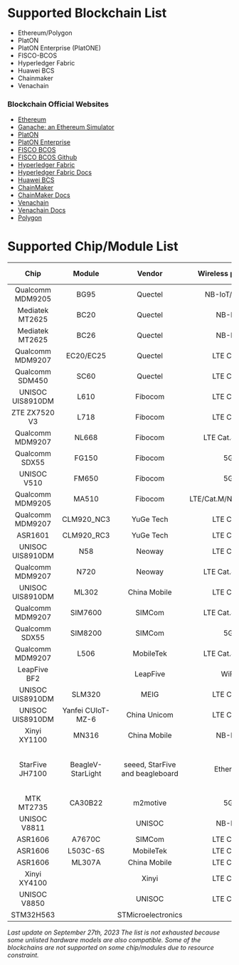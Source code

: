# Supported Blockchain List

+ Ethereum/Polygon
+ PlatON
+ PlatON Enterprise (PlatONE)
+ FISCO-BCOS
+ Hyperledger Fabric
+ Huawei BCS
+ Chainmaker
+ Venachain

### Blockchain Official Websites
+ [Ethereum](https://ethereum.org/)
+ [Ganache: an Ethereum Simulator](https://trufflesuite.com/ganache/)
+ [PlatON](https://www.platon.network/)
+ [PlatON Enterprise](https://github.com/PlatONEnterprise/)
+ [FISCO BCOS](http://fisco-bcos.org/)
+ [FISCO BCOS Github](https://github.com/FISCO-BCOS)
+ [Hyperledger Fabric](https://www.hyperledger.org/use/fabric)
+ [Hyperledger Fabric Docs](https://hyperledger-fabric.readthedocs.io/)
+ [Huawei BCS](https://www.huaweicloud.com/product/bcs)
+ [ChainMaker](https://chainmaker.org.cn/)
+ [ChainMaker Docs](https://docs.chainmaker.org.cn/)
+ [Venachain](https://github.com/Venachain/Venachain)
+ [Venachain Docs](https://venachain-docs.readthedocs.io/zh/latest/)
+ [Polygon](https://polygon.technology/)

# Supported Chip/Module List

|Chip               |Module                    |Vendor            |Wireless protocol     |Additional Remarks
|:-----------------:|:------------------------:|:----------------:|:--------------------:|:----------------------|
|Qualcomm MDM9205   |BG95                      |Quectel           |NB-IoT/Cat.M          
|Mediatek MT2625    |BC20                      |Quectel           |NB-IoT                
|Mediatek MT2625    |BC26                      |Quectel           |NB-IoT                
|Qualcomm MDM9207   |EC20/EC25                 |Quectel           |LTE Cat.4             
|Qualcomm SDM450    |SC60                      |Quectel           |LTE Cat.4             
|UNISOC UIS8910DM   |L610                      |Fibocom           |LTE Cat.1             
|ZTE ZX7520 V3      |L718                      |Fibocom           |LTE Cat.4             
|Qualcomm MDM9207   |NL668                     |Fibocom           |LTE Cat.4 linux       
|Qualcomm SDX55     |FG150                     |Fibocom           |5G                    
|UNISOC V510        |FM650                     |Fibocom           |5G                    
|Qualcomm MDM9205   |MA510                     |Fibocom           |LTE/Cat.M/NB2/EGPTS   
|Qualcomm MDM9207   |CLM920_NC3                |YuGe Tech         |LTE Cat.4             
|ASR1601            |CLM920_RC3                |YuGe Tech         |LTE Cat.1             
|UNISOC UIS8910DM   |N58                       |Neoway            |LTE Cat.1             
|Qualcomm MDM9207   |N720                      |Neoway            |LTE Cat.4 linux       
|UNISOC UIS8910DM   |ML302                     |China Mobile      |LTE Cat.1         
|Qualcomm MDM9207   |SIM7600                   |SIMCom            |LTE Cat.4 linux       
|Qualcomm SDX55     |SIM8200                   |SIMCom            |5G                    
|Qualcomm MDM9207   |L506                      |MobileTek         |LTE Cat.4 linux       
|LeapFive BF2       |                          |LeapFive          |WiFi
|UNISOC UIS8910DM   |SLM320                    |MEIG              |LTE Cat.1             
|UNISOC UIS8910DM   |Yanfei CUIoT-MZ-6         |China Unicom      |LTE Cat.1             
|Xinyi XY1100       |MN316                     |China Mobile      |NB-IoT            
|StarFive JH7100    |BeagleV-StarLight         |seeed, StarFive and beagleboard|Ethernet  |BeagleV-StarLight is a development board
|MTK MT2735         |CA30B22                   |m2motive          |5G                    
|UNISOC V8811       |                          |UNISOC            |NB-IoT
|ASR1606            |A7670C                    |SIMCom            |LTE Cat.1             
|ASR1606            |L503C-6S                  |MobileTek         |LTE Cat.1             
|ASR1606            |ML307A                    |China Mobile      |LTE Cat.1         
|Xinyi XY4100       |                          |Xinyi             |LTE Cat.1            
|UNISOC V8850       |                          |UNISOC            |LTE Cat.1
|STM32H563          |                          |STMicroelectronics|                     |Azure RTOS

*Last update on September 27th, 2023*
*The list is not exhausted because some unlisted hardware models are also compatible.*
*Some of the blockchains are not supported on some chip/modules due to resource constraint.*
